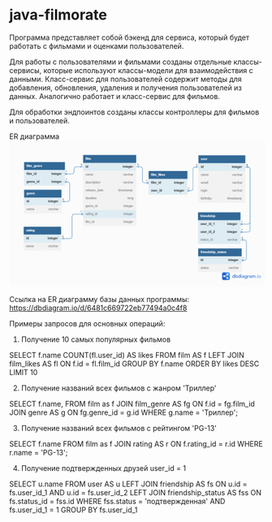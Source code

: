 # java-filmorate
Программа представляет собой бэкенд для сервиса, который будет работать с фильмами и оценками пользователей.

Для работы с пользователями и фильмами созданы отдельные классы-сервисы, которые используют классы-модели для 
взаимодействия с данными. Класс-сервис для пользователей содержит методы для добавления, обновления, удаления и 
получения пользователей из данных. Аналогично работает и класс-сервис для фильмов.

Для обработки эндпоинтов созданы классы контроллеры для фильмов и пользователей.

ER диаграмма
![plot](./ER-diagram.png)

Ссылка на ER диаграмму базы данных программы: https://dbdiagram.io/d/6481c669722eb77494a0c4f8

Примеры запросов для основных операций:

1. Получение 10 самых популярных фильмов

SELECT  f.name
COUNT(fl.user_id) AS likes
FROM film AS f
LEFT JOIN film_likes AS fl ON f.id = fl.film_id
GROUP BY f.name
ORDER BY likes DESC
LIMIT 10

2. Получение названий всех фильмов с жанром 'Триллер'

SELECT f.name,
FROM film as f
JOIN film_genre AS fg ON f.id = fg.film_id
JOIN genre AS g ON fg.genre_id = g.id
WHERE g.name = 'Триллер';

3. Получение названий всех фильмов с рейтингом 'PG-13'

SELECT f.name
FROM film as f
JOIN rating AS r ON f.rating_id = r.id
WHERE r.name = 'PG-13';

4. Получение подтвержденных друзей user_id = 1

SELECT u.name
FROM user AS u
LEFT JOIN friendship AS fs ON u.id = fs.user_id_1 AND u.id = fs.user_id_2
LEFT JOIN friendship_status AS fss ON fs.status_id = fss.id
WHERE fss.status = 'подтвержденная' AND fs.user_id_1 = 1
GROUP BY fs.user_id_1